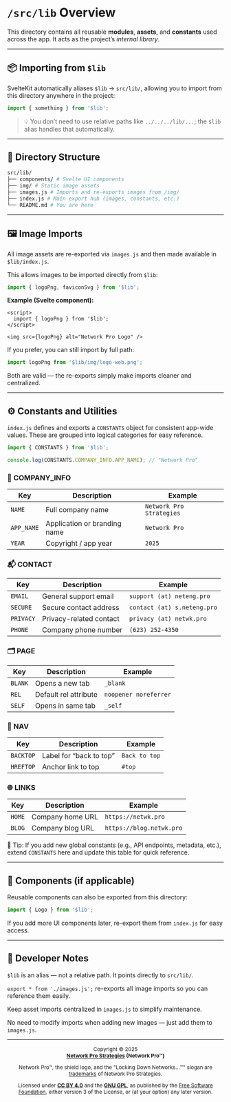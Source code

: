<!-- =====================================================================
src/lib/README.md

Copyright © 2025 Network Pro Strategies (Network Pro™)
SPDX-License-Identifier: CC-BY-4.0 OR GPL-3.0-or-later
This file is part of Network Pro.
====================================================================== -->

# `/src/lib` Overview

This directory contains all reusable **modules**, **assets**, and **constants** used across the app.
It acts as the project’s _internal library_.

---

## 📦 Importing from `$lib`

SvelteKit automatically aliases `$lib` → `src/lib/`, allowing you to import from this directory anywhere in the project:

```js
import { something } from '$lib';
```

> 💡 You don’t need to use relative paths like `../../../lib/...`; the `$lib` alias handles that automatically.

---

## 📁 Directory Structure

```bash
src/lib/
├── components/ # Svelte UI components
├── img/ # Static image assets
├── images.js # Imports and re-exports images from /img/
├── index.js # Main export hub (images, constants, etc.)
└── README.md # You are here
```

---

## 🖼️ Image Imports

All image assets are re-exported via `images.js` and then made available in `$lib/index.js`.

This allows images to be imported directly from `$lib`:

```js
import { logoPng, faviconSvg } from '$lib';
```

**Example (Svelte component):**

```svelte
<script>
  import { logoPng } from '$lib';
</script>

<img src={logoPng} alt="Network Pro Logo" />
```

If you prefer, you can still import by full path:

```js
import logoPng from '$lib/img/logo-web.png';
```

Both are valid — the re-exports simply make imports cleaner and centralized.

---

## ⚙️ Constants and Utilities

`index.js` defines and exports a `CONSTANTS` object for consistent app-wide values.
These are grouped into logical categories for easy reference.

```js
import { CONSTANTS } from '$lib';

console.log(CONSTANTS.COMPANY_INFO.APP_NAME); // "Network Pro"
```

### 🏢 COMPANY_INFO

| Key        | Description                  | Example                  |
| ---------- | ---------------------------- | ------------------------ |
| `NAME`     | Full company name            | `Network Pro Strategies` |
| `APP_NAME` | Application or branding name | `Network Pro`            |
| `YEAR`     | Copyright / app year         | `2025`                   |

### 📬 CONTACT

| Key       | Description             | Example                     |
| --------- | ----------------------- | --------------------------- |
| `EMAIL`   | General support email   | `support (at) neteng.pro`   |
| `SECURE`  | Secure contact address  | `contact (at) s.neteng.pro` |
| `PRIVACY` | Privacy-related contact | `privacy (at) netwk.pro`    |
| `PHONE`   | Company phone number    | `(623) 252-4350`            |

### 🗂️ PAGE

| Key     | Description           | Example               |
| ------- | --------------------- | --------------------- |
| `BLANK` | Opens a new tab       | `_blank`              |
| `REL`   | Default rel attribute | `noopener noreferrer` |
| `SELF`  | Opens in same tab     | `_self`               |

### 🧭 NAV

| Key       | Description             | Example       |
| --------- | ----------------------- | ------------- |
| `BACKTOP` | Label for “back to top” | `Back to top` |
| `HREFTOP` | Anchor link to top      | `#top`        |

### 🌐 LINKS

| Key    | Description      | Example                  |
| ------ | ---------------- | ------------------------ |
| `HOME` | Company home URL | `https://netwk.pro`      |
| `BLOG` | Company blog URL | `https://blog.netwk.pro` |

🧠 Tip: If you add new global constants (e.g., API endpoints, metadata, etc.),
extend `CONSTANTS` here and update this table for quick reference.

---

## 🧩 Components (if applicable)

Reusable components can also be exported from this directory:

```js
import { Logo } from '$lib';
```

If you add more UI components later, re-export them from `index.js` for easy access.

---

## 🧠 Developer Notes

`$lib` is an alias — not a relative path.
It points directly to `src/lib/`.

`export * from './images.js';` re-exports all image imports so you can reference them easily.

Keep asset imports centralized in `images.js` to simplify maintenance.

No need to modify imports when adding new images — just add them to `images.js`.

---

<span style="font-size: 12px; text-align: center;">

Copyright &copy; 2025  
**[Network Pro Strategies](https://netwk.pro) (Network Pro&trade;)**

Network Pro&trade;, the shield logo, and the "Locking Down Networks...&trade;" slogan are [trademarks](https://netwk.pro/license#trademark) of Network Pro Strategies.

Licensed under **[CC BY 4.0](https://netwk.pro/license#cc-by)** and the **[GNU GPL](https://netwk.pro/license#gnu-gpl)**, as published by the [Free Software Foundation](https://www.fsf.org), either version 3 of the License, or (at your option) any later version.

</span>
